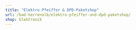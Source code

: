 ```yaml
---
title: "Elektro Pfeiffer & DPD-Paketshop"
url: /bad-herrenalb/elektro-pfeiffer-und-dpd-paketshop/
shop: Elektronik
---
```

